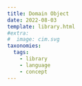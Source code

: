 ```yaml
---
title: Domain Object
date: 2022-08-03
template: library.html
#extra:
#  image: cim.svg
taxonomies:
  tags:
    - library
    - language
    - concept
---
```


